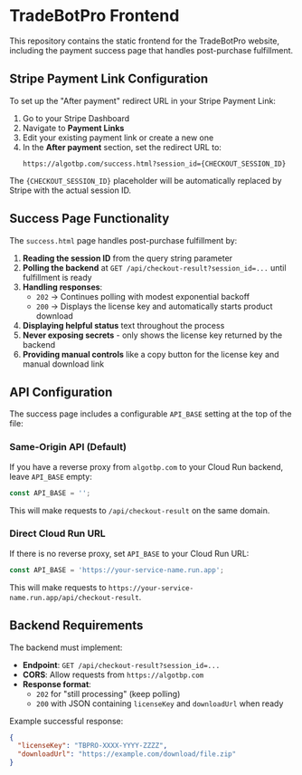 # TradeBotPro Frontend

This repository contains the static frontend for the TradeBotPro website, including the payment success page that handles post-purchase fulfillment.

## Stripe Payment Link Configuration

To set up the "After payment" redirect URL in your Stripe Payment Link:

1. Go to your Stripe Dashboard
2. Navigate to **Payment Links**
3. Edit your existing payment link or create a new one
4. In the **After payment** section, set the redirect URL to:
   ```
   https://algotbp.com/success.html?session_id={CHECKOUT_SESSION_ID}
   ```

The `{CHECKOUT_SESSION_ID}` placeholder will be automatically replaced by Stripe with the actual session ID.

## Success Page Functionality

The `success.html` page handles post-purchase fulfillment by:

1. **Reading the session ID** from the query string parameter
2. **Polling the backend** at `GET /api/checkout-result?session_id=...` until fulfillment is ready
3. **Handling responses**:
   - `202` → Continues polling with modest exponential backoff
   - `200` → Displays the license key and automatically starts product download
4. **Displaying helpful status** text throughout the process
5. **Never exposing secrets** - only shows the license key returned by the backend
6. **Providing manual controls** like a copy button for the license key and manual download link

## API Configuration

The success page includes a configurable `API_BASE` setting at the top of the file:

### Same-Origin API (Default)
If you have a reverse proxy from `algotbp.com` to your Cloud Run backend, leave `API_BASE` empty:

```javascript
const API_BASE = '';
```

This will make requests to `/api/checkout-result` on the same domain.

### Direct Cloud Run URL
If there is no reverse proxy, set `API_BASE` to your Cloud Run URL:

```javascript
const API_BASE = 'https://your-service-name.run.app';
```

This will make requests to `https://your-service-name.run.app/api/checkout-result`.

## Backend Requirements

The backend must implement:

- **Endpoint**: `GET /api/checkout-result?session_id=...`
- **CORS**: Allow requests from `https://algotbp.com`
- **Response format**:
  - `202` for "still processing" (keep polling)
  - `200` with JSON containing `licenseKey` and `downloadUrl` when ready

Example successful response:
```json
{
  "licenseKey": "TBPRO-XXXX-YYYY-ZZZZ",
  "downloadUrl": "https://example.com/download/file.zip"
}
```
